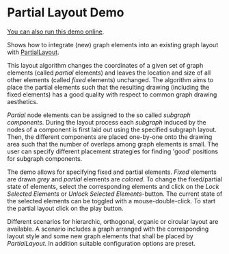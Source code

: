 <!--
 //////////////////////////////////////////////////////////////////////////////
 // @license
 // This demo file is part of yFiles for HTML 2.3.0.3.
 // Use is subject to license terms.
 //
 // Copyright (c) 2000-2020 by yWorks GmbH, Vor dem Kreuzberg 28,
 // 72070 Tuebingen, Germany. All rights reserved.
 //
 //////////////////////////////////////////////////////////////////////////////
-->
# Partial Layout Demo

[You can also run this demo online](https://live.yworks.com/demos/layout/partial/index.html).

Shows how to integrate (new) graph elements into an existing graph layout with [PartialLayout](https://docs.yworks.com/yfileshtml/#/api/PartialLayout).

This layout algorithm changes the coordinates of a given set of graph elements (called _partial_ elements) and leaves the location and size of all other elements (called _fixed_ elements) unchanged. The algorithm aims to place the partial elements such that the resulting drawing (including the fixed elements) has a good quality with respect to common graph drawing aesthetics.

_Partial_ node elements can be assigned to the so called _subgraph components_. During the layout process each _subgraph_ induced by the nodes of a component is first laid out using the specified subgraph layout. Then, the different components are placed one-by-one onto the drawing area such that the number of overlaps among graph elements is small. The user can specify different placement strategies for finding 'good' positions for subgraph components.

The demo allows for specifying fixed and partial elements. _Fixed_ elements are drawn _grey_ and _partial_ elements are _colored_. To change the fixed/partial state of elements, select the corresponding elements and click on the _Lock Selected Elements_ or _Unlock Selected Elements_\-button. The current state of the selected elements can be toggled with a mouse-double-click. To start the partial layout click on the play button.

Different scenarios for hierarchic, orthogonal, organic or circular layout are available. A scenario includes a graph arranged with the corresponding layout style and some new graph elements that shall be placed by _PartialLayout_. In addition suitable configuration options are preset.
